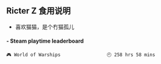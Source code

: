 ## Ricter Z 食用说明
- 喜欢猫猫，是个冇猫孤儿

<!-- steam-box start -->
#### - Steam playtime leaderboard
```text
🎮 World of Warships                 🕘 258 hrs 58 mins
```
<!-- Powered by https://github.com/YouEclipse/steam-box . -->
<!-- steam-box end -->
